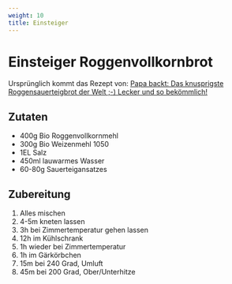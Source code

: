 ```yaml
---
weight: 10
title: Einsteiger 
---
```


# Einsteiger Roggenvollkornbrot

Ursprünglich kommt das Rezept von: [Papa backt: Das knusprigste Roggensauerteigbrot der Welt ;-) Lecker und so bekömmlich!](https://www.youtube.com/watch?v=GNr1-mEOjPo&ab_channel=Papakocht)

## Zutaten

* 400g Bio Roggenvollkornmehl
* 300g Bio Weizenmehl 1050
* 1EL Salz
* 450ml lauwarmes Wasser
* 60-80g Sauerteigansatzes

## Zubereitung

1. Alles mischen
2. 4-5m kneten lassen
3. 3h bei Zimmertemperatur gehen lassen
4. 12h im Kühlschrank
5. 1h wieder bei Zimmertemperatur
6. 1h im Gärkörbchen
7. 15m bei 240 Grad, Umluft
8. 45m bei 200 Grad, Ober/Unterhitze
<!-- 
{{< hint info >}}
**Wichtig**  
Topf, Schale oder Kasserolle mit Wasser unten in den Ofen
{{< /hint >}}
 -->
